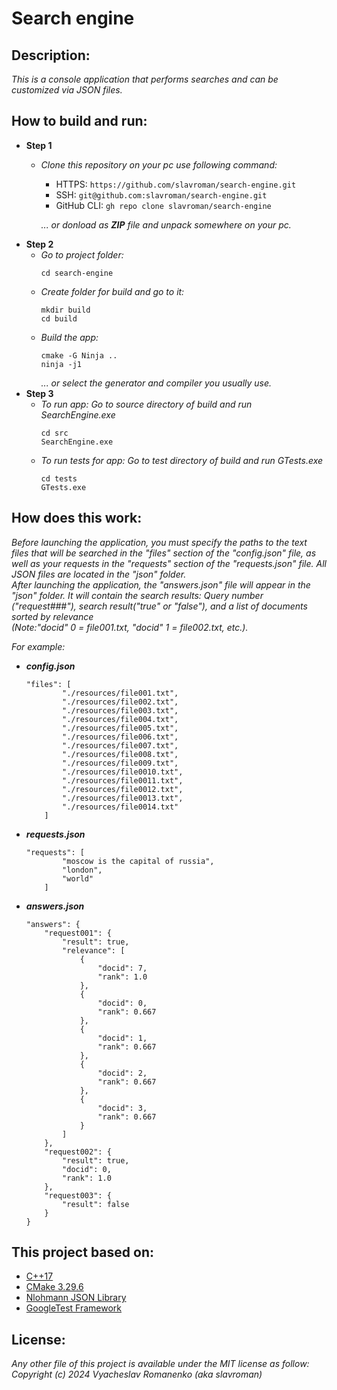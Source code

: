 # **Search engine**
## Description:
*This is a console application that performs searches and can be customized via JSON files.*

## How to build and run:
* **Step 1**
    * *Clone this repository on your pc use following command:*
        * HTTPS: ` https://github.com/slavroman/search-engine.git `
        * SSH: ` git@github.com:slavroman/search-engine.git `
        * GitHub CLI: ` gh repo clone slavroman/search-engine `
        
        *... or donload as **ZIP** file and unpack somewhere on your pc.*
* **Step 2**
    * *Go to project folder:*
        ```
        cd search-engine
        ```
    * *Create folder for build and go to it:*
        ```
        mkdir build
        cd build
        ```
    * *Build the app:*
        ```
        cmake -G Ninja ..
        ninja -j1
        ```
        *... or select the generator and compiler you usually use.*
* **Step 3**
    * *To run app:*
        *Go to source directory of build and run SearchEngine.exe*
        ```
        cd src
        SearchEngine.exe
        ```
    * *To run tests for app:*
        *Go to test directory of build and run GTests.exe*
        ```
        cd tests
        GTests.exe
        ```

## How does this work:
*Before launching the application, you must specify the paths to the text files that will be searched in the "files" section of the "config.json" file, as well as your requests in the "requests" section of the "requests.json" file. All JSON files are located in the "json" folder.*  
*After launching the application, the "answers.json" file will appear in the "json" folder. It will contain the search results: Query number ("request###"), search result("true" or "false"), and a list of documents sorted by relevance*  
*(Note:"docid" 0 = file001.txt, "docid" 1 = file002.txt, etc.).*

*For example:*
* ***config.json***
    ```
    "files": [
    		"./resources/file001.txt",
    		"./resources/file002.txt",
    		"./resources/file003.txt",
    		"./resources/file004.txt",
    		"./resources/file005.txt",
    		"./resources/file006.txt",
    		"./resources/file007.txt",
    		"./resources/file008.txt",
    		"./resources/file009.txt",
    		"./resources/file0010.txt",
    		"./resources/file0011.txt",
    		"./resources/file0012.txt",
    		"./resources/file0013.txt",
    		"./resources/file0014.txt"		
    	]
    ```
* ***requests.json***
    ```
    "requests": [
    		"moscow is the capital of russia",
    		"london",
    		"world"
    	]
    ```
* ***answers.json***   
    ```
    "answers": {
        "request001": {
            "result": true,
            "relevance": [
                {
                    "docid": 7,
                    "rank": 1.0
                },
                {
                    "docid": 0,
                    "rank": 0.667
                },
                {
                    "docid": 1,
                    "rank": 0.667
                },
                {
                    "docid": 2,
                    "rank": 0.667
                },
                {
                    "docid": 3,
                    "rank": 0.667
                }
            ]
        },
        "request002": {
            "result": true,
            "docid": 0,
            "rank": 1.0
        },
        "request003": {
            "result": false
        }
    }
    ```

## This project based on:
* [C++17](https://en.cppreference.com/w/cpp/17)
* [CMake 3.29.6](https://www.kitware.com/cmake-3-29-6-available-for-download/)
* [Nlohmann JSON Library](https://github.com/nlohmann/json)
* [GoogleTest Framework](https://github.com/google/googletest)

## License:
*Any other file of this project is available under the MIT license as follow:*  
*Copyright (c) 2024 Vyacheslav Romanenko (aka slavroman)*
